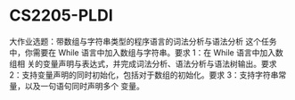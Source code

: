 # CS2205-PLDI
大作业选题：带数组与字符串类型的程序语言的词法分析与语法分析  这个任务中，你需要在 While 语言中加入数组与字符串。要求 1：在 While 语言中加入数组相 关的变量声明与表达式，并完成词法分析、语法分析与语法树输出。要求 2：支持变量声明的同时初始化，包括对于数组的初始化。要求 3：支持字符串常量，以及一句语句同时声明多个 变量。

